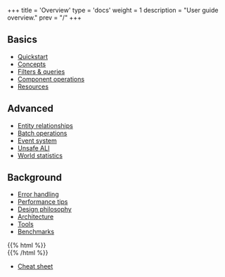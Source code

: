 +++
title = 'Overview'
type = 'docs'
weight = 1
description = "User guide overview."
prev = "/"
+++

## Basics

- [Quickstart](../quickstart/)
- [Concepts](../concepts/)
- [Filters & queries](../queries/)
- [Component operations](../operations/)
- [Resources](../resources/)

## Advanced

- [Entity relationships](../relations/)
- [Batch operations](../batch/)
- [Event system](../events/)
- [Unsafe ALI](../unsafe/)
- [World statistics](../stats/)

## Background

- [Error handling](../errors/)
- [Performance tips](../performance/)
- [Design philosophy](../design/)
- [Architecture](../architecture/)
- [Tools](../tools/)
- [Benchmarks](../benchmarks/)

{{% html %}}<br/>{{% /html %}}

- [Cheat sheet](../cheatsheet)
